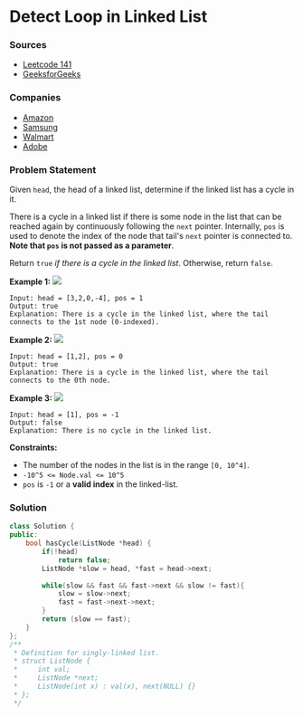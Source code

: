 # Detect Loop in Linked List

### Sources

* [Leetcode 141](https://leetcode.com/problems/linked-list-cycle/)
* [GeeksforGeeks](https://practice.geeksforgeeks.org/problems/detect-loop-in-linked-list/1#)

### Companies

* [Amazon](../../company-based-lists/amazon.md)
* [Samsung](../../company-based-lists/samsung.md)
* [Walmart](../../company-based-lists/walmart.md)
* [Adobe](../../company-based-lists/adobe.md)

### Problem Statement

Given `head`, the head of a linked list, determine if the linked list has a cycle in it.

There is a cycle in a linked list if there is some node in the list that can be reached again by continuously following the `next` pointer. Internally, `pos` is used to denote the index of the node that tail's `next` pointer is connected to. **Note that `pos` is not passed as a parameter**.

Return `true` _if there is a cycle in the linked list_. Otherwise, return `false`.

**Example 1:** ![](https://assets.leetcode.com/uploads/2018/12/07/circularlinkedlist.png)

```text
Input: head = [3,2,0,-4], pos = 1
Output: true
Explanation: There is a cycle in the linked list, where the tail connects to the 1st node (0-indexed).
```

**Example 2:** ![](https://assets.leetcode.com/uploads/2018/12/07/circularlinkedlist_test2.png)

```text
Input: head = [1,2], pos = 0
Output: true
Explanation: There is a cycle in the linked list, where the tail connects to the 0th node.
```

**Example 3:** ![](https://assets.leetcode.com/uploads/2018/12/07/circularlinkedlist_test3.png)

```text
Input: head = [1], pos = -1
Output: false
Explanation: There is no cycle in the linked list.
```

**Constraints:**

* The number of the nodes in the list is in the range `[0, 10^4]`.
* `-10^5 <= Node.val <= 10^5`
* `pos` is `-1` or a **valid index** in the linked-list.

### Solution

```cpp
class Solution {
public:
    bool hasCycle(ListNode *head) {
        if(!head) 
            return false;
        ListNode *slow = head, *fast = head->next;
        
        while(slow && fast && fast->next && slow != fast){
            slow = slow->next;
            fast = fast->next->next;
        }
        return (slow == fast);
    }
};
/**
 * Definition for singly-linked list.
 * struct ListNode {
 *     int val;
 *     ListNode *next;
 *     ListNode(int x) : val(x), next(NULL) {}
 * };
 */
```

